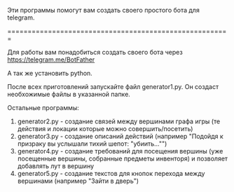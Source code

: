 Эти программы помогут вам создать своего простого бота для telegram.

=======================================================

Для работы вам понадобиться создать своего бота через https://telegram.me/BotFather

А так же установить python.

После всех приготовлений запускайте файл generator1.py.
Он создаст необхожимые файлы в указанной папке.

Остальные программы:
1. generator2.py - создание связей между вершинами графа игры (те действия и локации которые можно совершить/посетить)
2. generator3.py - создание описаний действий (например "Подойдя к призраку вы услышали тихий шепот: "убиить..."")
3. generator4.py - создание требований для посещения вершины (уже посещенные вершины, собранные предметы инвенторя) и позволяет добавлять лут в вершину
4. generator5.py - создание текстов для кнопок перехода между вершинами (например "Зайти в дверь")